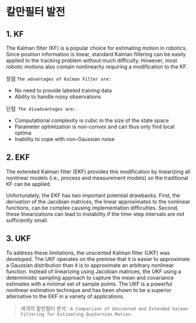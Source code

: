 # 칼만필터 발전 

## 1. KF

The Kalman filter (KF) is a popular choice for estimating motion in robotics. Since position information is linear, standard Kalman filtering can be easily applied to the tracking problem without much difficulty.
However, most robotic motions also contain nonlinearity requiring a modification to the KF.

장점 `The advantages of Kalman Filter are:`
- No need to provide labeled training data
- Ability to handle noisy observations

단점` The disadvantages are:`
- Computational complexity is cubic in the size of the state space
- Parameter optimization is non-convex and can thus only find local optima
- Inability to cope with non-Gaussian noise


## 2. EKF

The extended Kalman filter (EKF) provides this modification by linearizing all nonlinear models (i.e., process and measurement models) so the traditional KF can be applied.

Unfortunately, the EKF has two important potential drawbacks. First, the derivation of the Jacobian matrices, the linear approximates to the nonlinear functions, can be complex causing implementation difficulties. Second, these linearizations can lead to instability if the time-step intervals are not sufficiently small.

## 3. UKF

To address these limitations, the unscented Kalman filter (UKF) was developed. The UKF operates on the premise that it is easier to approximate a Gaussian distribution than it is to approximate an arbitrary nonlinear function. Instead of linearizing using Jacobian matrices, the UKF using a deterministic sampling approach to capture the mean and covariance estimates with a minimal set of sample points.
The UKF is a powerful nonlinear estimation technique and has been shown to be a superior alternative to the EKF in a variety of applications.


> 세개의 칼만필터 분석 : `A Comparison of Unscented and Extended Kalman Filtering for Estimating Quaternion Motion.`


